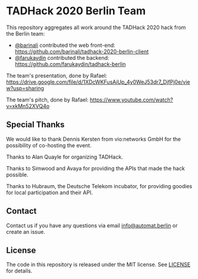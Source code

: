 # TADHack 2020 Berlin Team

This repository aggregates all work around the TADHack 2020 hack from the Berlin team:

- [@barinali]( https://github.com/barinali ) contributed the web front-end: https://github.com/barinali/tadhack-2020-berlin-client
- [@farukaydin]( https://github.com/farukaydin ) contributed the backend:  https://github.com/farukaydin/tadhack-berlin

The team's presentation, done by Rafael: https://drive.google.com/file/d/1XDcWKFusAiUp_4y0WeJ53dr7_DjfPj0e/view?usp=sharing

The team's pitch, done by Rafael: https://www.youtube.com/watch?v=xkMn52XVQ4o

## Special Thanks

We would like to thank Dennis Kersten from vio:networks GmbH for the possibility of co-hosting the event.

Thanks to Alan Quayle for organizing TADHack.

Thanks to Simwood and Avaya for providing the APIs that made the hack possible.

Thanks to Hubraum, the Deutsche Telekom incubator, for providing goodies for local participation and their API.

## Contact

Contact us if you have any questions via email info@automat.berlin or create an issue.

## License

The code in this repository is released under the MIT license. See [LICENSE](LICENSE) for details.
